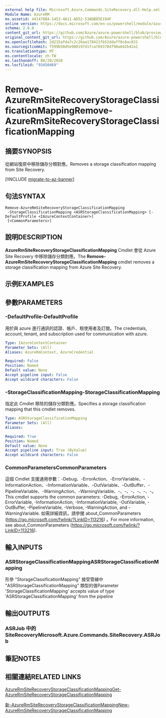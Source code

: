 ```yaml
---
external help file: Microsoft.Azure.Commands.SiteRecovery.dll-Help.xml
Module Name: AzureRM
ms.assetid: 441478B4-1453-4A11-AD52-53ADB85E194F
online version: https://docs.microsoft.com/en-us/powershell/module/azurerm.siterecovery/remove-azurermsiterecoverystorageclassificationmapping
schema: 2.0.0
content_git_url: https://github.com/Azure/azure-powershell/blob/preview/src/ResourceManager/SiteRecovery/Commands.SiteRecovery/help/Remove-AzureRmSiteRecoveryStorageClassificationMapping.md
original_content_git_url: https://github.com/Azure/azure-powershell/blob/preview/src/ResourceManager/SiteRecovery/Commands.SiteRecovery/help/Remove-AzureRmSiteRecoveryStorageClassificationMapping.md
ms.openlocfilehash: 2d215afda7c2c26aa178421fb52ddaff8c6ac831
ms.sourcegitcommit: f599b50d5e980197d1fca769378df90a842b42a1
ms.translationtype: MT
ms.contentlocale: zh-TW
ms.lasthandoff: 08/20/2020
ms.locfileid: "93450469"
---
```

# <span data-ttu-id="d74e4-101">Remove-AzureRmSiteRecoveryStorageClassificationMapping</span><span class="sxs-lookup"><span data-stu-id="d74e4-101">Remove-AzureRmSiteRecoveryStorageClassificationMapping</span></span>

## <span data-ttu-id="d74e4-102">摘要</span><span class="sxs-lookup"><span data-stu-id="d74e4-102">SYNOPSIS</span></span>
<span data-ttu-id="d74e4-103">從網站復原中移除儲存分類對應。</span><span class="sxs-lookup"><span data-stu-id="d74e4-103">Removes a storage classification mapping from Site Recovery.</span></span>

[!INCLUDE [migrate-to-az-banner](../../includes/migrate-to-az-banner.md)]

## <span data-ttu-id="d74e4-104">句法</span><span class="sxs-lookup"><span data-stu-id="d74e4-104">SYNTAX</span></span>

```
Remove-AzureRmSiteRecoveryStorageClassificationMapping
 -StorageClassificationMapping <ASRStorageClassificationMapping> [-DefaultProfile <IAzureContextContainer>]
 [<CommonParameters>]
```

## <span data-ttu-id="d74e4-105">說明</span><span class="sxs-lookup"><span data-stu-id="d74e4-105">DESCRIPTION</span></span>
<span data-ttu-id="d74e4-106">**AzureRmSiteRecoveryStorageClassificationMapping** Cmdlet 會從 Azure Site Recovery 中移除儲存分類對應。</span><span class="sxs-lookup"><span data-stu-id="d74e4-106">The **Remove-AzureRmSiteRecoveryStorageClassificationMapping** cmdlet removes a storage classification mapping from Azure Site Recovery.</span></span>

## <span data-ttu-id="d74e4-107">示例</span><span class="sxs-lookup"><span data-stu-id="d74e4-107">EXAMPLES</span></span>

## <span data-ttu-id="d74e4-108">參數</span><span class="sxs-lookup"><span data-stu-id="d74e4-108">PARAMETERS</span></span>

### <span data-ttu-id="d74e4-109">-DefaultProfile</span><span class="sxs-lookup"><span data-stu-id="d74e4-109">-DefaultProfile</span></span>
<span data-ttu-id="d74e4-110">用於與 azure 進行通訊的認證、帳戶、租使用者及訂閱。</span><span class="sxs-lookup"><span data-stu-id="d74e4-110">The credentials, account, tenant, and subscription used for communication with azure.</span></span>

```yaml
Type: IAzureContextContainer
Parameter Sets: (All)
Aliases: AzureRmContext, AzureCredential

Required: False
Position: Named
Default value: None
Accept pipeline input: False
Accept wildcard characters: False
```

### <span data-ttu-id="d74e4-111">-StorageClassificationMapping</span><span class="sxs-lookup"><span data-stu-id="d74e4-111">-StorageClassificationMapping</span></span>
<span data-ttu-id="d74e4-112">指定此 Cmdlet 移除的儲存分類對應。</span><span class="sxs-lookup"><span data-stu-id="d74e4-112">Specifies a storage classification mapping that this cmdlet removes.</span></span>

```yaml
Type: ASRStorageClassificationMapping
Parameter Sets: (All)
Aliases: 

Required: True
Position: Named
Default value: None
Accept pipeline input: True (ByValue)
Accept wildcard characters: False
```

### <span data-ttu-id="d74e4-113">CommonParameters</span><span class="sxs-lookup"><span data-stu-id="d74e4-113">CommonParameters</span></span>
<span data-ttu-id="d74e4-114">這個 Cmdlet 支援通用參數：-Debug、-ErrorAction、-ErrorVariable、-InformationAction、-InformationVariable、-OutVariable、-OutBuffer、-PipelineVariable、-WarningAction、-WarningVariable、-、-、-、-、-、-。</span><span class="sxs-lookup"><span data-stu-id="d74e4-114">This cmdlet supports the common parameters: -Debug, -ErrorAction, -ErrorVariable, -InformationAction, -InformationVariable, -OutVariable, -OutBuffer, -PipelineVariable, -Verbose, -WarningAction, and -WarningVariable.</span></span> <span data-ttu-id="d74e4-115">如需詳細資訊，請參閱 about_CommonParameters (https://go.microsoft.com/fwlink/?LinkID=113216) 。</span><span class="sxs-lookup"><span data-stu-id="d74e4-115">For more information, see about_CommonParameters (https://go.microsoft.com/fwlink/?LinkID=113216).</span></span>

## <span data-ttu-id="d74e4-116">輸入</span><span class="sxs-lookup"><span data-stu-id="d74e4-116">INPUTS</span></span>

### <span data-ttu-id="d74e4-117">ASRStorageClassificationMapping</span><span class="sxs-lookup"><span data-stu-id="d74e4-117">ASRStorageClassificationMapping</span></span>
<span data-ttu-id="d74e4-118">形參 "StorageClassificationMapping" 接受管線中 "ASRStorageClassificationMapping" 類型的值</span><span class="sxs-lookup"><span data-stu-id="d74e4-118">Parameter 'StorageClassificationMapping' accepts value of type 'ASRStorageClassificationMapping' from the pipeline</span></span>

## <span data-ttu-id="d74e4-119">輸出</span><span class="sxs-lookup"><span data-stu-id="d74e4-119">OUTPUTS</span></span>

### <span data-ttu-id="d74e4-120">ASRJob 中的 SiteRecovery</span><span class="sxs-lookup"><span data-stu-id="d74e4-120">Microsoft.Azure.Commands.SiteRecovery.ASRJob</span></span>

## <span data-ttu-id="d74e4-121">筆記</span><span class="sxs-lookup"><span data-stu-id="d74e4-121">NOTES</span></span>

## <span data-ttu-id="d74e4-122">相關連結</span><span class="sxs-lookup"><span data-stu-id="d74e4-122">RELATED LINKS</span></span>

[<span data-ttu-id="d74e4-123">AzureRmSiteRecoveryStorageClassificationMapping</span><span class="sxs-lookup"><span data-stu-id="d74e4-123">Get-AzureRmSiteRecoveryStorageClassificationMapping</span></span>](./Get-AzureRmSiteRecoveryStorageClassificationMapping.md)

[<span data-ttu-id="d74e4-124">新-AzureRmSiteRecoveryStorageClassificationMapping</span><span class="sxs-lookup"><span data-stu-id="d74e4-124">New-AzureRmSiteRecoveryStorageClassificationMapping</span></span>](./New-AzureRmSiteRecoveryStorageClassificationMapping.md)
